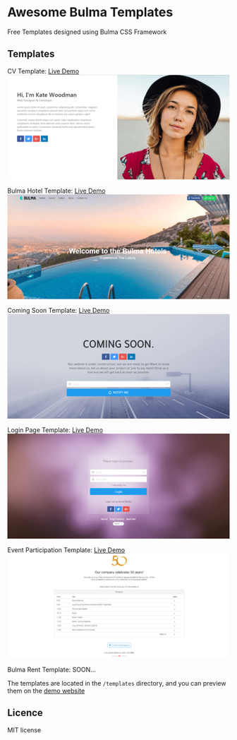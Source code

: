 # Awesome Bulma Templates
Free Templates designed using Bulma CSS Framework

## Templates

CV Template: [Live Demo](https://aldi.github.io/awesome-bulma-templates/templates/cv.html)
![](https://github.com/aldi/awesome-bulma-templates/raw/master/previews/cv.png) 

Bulma Hotel Template: [Live Demo](https://aldi.github.io/awesome-bulma-templates/templates/hotel.html)
![](https://github.com/aldi/awesome-bulma-templates/raw/master/previews/hotel.png) 

Coming Soon Template: [Live Demo](https://aldi.github.io/awesome-bulma-templates/templates/coming_soon.html)
![](https://github.com/aldi/awesome-bulma-templates/raw/master/previews/coming_soon.png)    

Login Page Template: [Live Demo](https://aldi.github.io/awesome-bulma-templates/templates/login.html)
![](https://github.com/aldi/awesome-bulma-templates/raw/master/previews/login.png)  

Event Participation Template: [Live Demo](https://aldi.github.io/awesome-bulma-templates/templates/event.html)
![](https://github.com/aldi/awesome-bulma-templates/raw/master/previews/event.png)

Bulma Rent Template: 
SOON...

The templates are located in the ```/templates``` directory, and you can preview them on the [demo website](http://aldi.github.io/awesome-bulma-templates)

## Licence

MIT license
